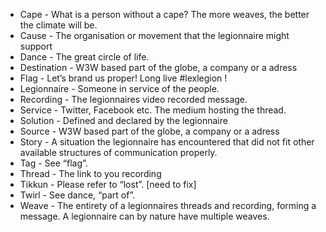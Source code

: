 * Cape - What is a person without a cape? The more weaves, the better the climate will be.
* Cause - The organisation or movement that the legionnaire might support
* Dance - The great circle of life.
* Destination - W3W based part of the globe, a company or a adress
* Flag - Let’s brand us proper! Long live #lexlegion !
* Legionnaire - Someone in service of the people.
* Recording - The legionnaires video recorded message.
* Service - Twitter, Facebook etc. The medium hosting the thread.
* Solution - Defined and declared by the legionnaire
* Source - W3W based part of the globe, a company or a adress
* Story - A situation the legionnaire has encountered that did not fit other available structures of communication properly.
* Tag - See “flag”.
* Thread - The link to you recording
* Tikkun - Please refer to “lost”. [need to fix]
* Twirl - See dance, “part of”.
* Weave - The entirety of a legionnaires threads and recording, forming a message. A legionnaire can by nature have multiple weaves.
